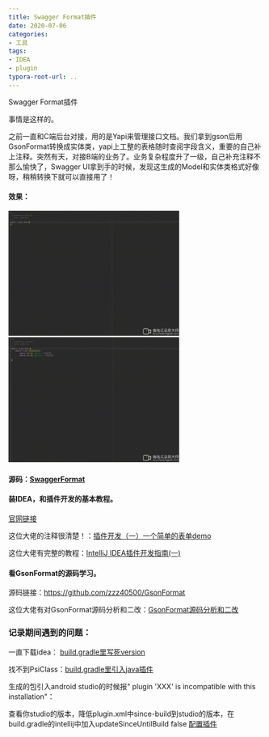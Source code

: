 ```yaml
---
title: Swagger Format插件
date: 2020-07-06
categories: 
- 工具
tags:
- IDEA
- plugin
typora-root-url: ..
---
```


Swagger Format插件

事情是这样的。

之前一直和C端后台对接，用的是Yapi来管理接口文档。我们拿到gson后用GsonFormat转换成实体类，yapi上工整的表格随时查阅字段含义，重要的自己补上注释。突然有天，对接B端的业务了。业务复杂程度升了一级，自己补充注释不那么愉快了，Swagger UI拿到手的时候，发现这生成的Model和实体类格式好像呀，稍稍转换下就可以直接用了！

#### 效果：

<img src="/images/IDEA%20Plugin/SwaggerFormat.gif" alt="SwaggerFormat" style="zoom:33%;" />

<img src="/images/IDEA%20Plugin/YapiFormat.gif" alt="YapiFormat" style="zoom:33%;" />

#### 源码：[SwaggerFormat](https://github.com/aiyayin/SwaggerFormat)

#### 装IDEA，和插件开发的基本教程。

[官网链接](https://www.jetbrains.org/intellij/sdk/docs/basics/basics.html)

这位大佬的注释很清楚！：[插件开发（一）一个简单的表单demo](https://exceting.github.io/2019/12/13/IDEA插件开发（一）一个简单的表单demo/)

这位大佬有完整的教程：[IntelliJ IDEA插件开发指南(一)](https://blog.csdn.net/ExcellentYuXiao/article/details/80273109)

#### 看GsonFormat的源码学习。

源码链接：https://github.com/zzz40500/GsonFormat

这位大佬有对GsonFormat源码分析和二改：[GsonFormat源码分析和二改](https://juejin.im/post/5becde6af265da61524cf62f#heading-8)

### 记录期间遇到的问题：

一直下载idea： [build.gradle里写死version](https://github.com/JetBrains/gradle-intellij-plugin/issues/323)

找不到PsiClass：[build.gradle里引入java插件](https://www.jetbrains.org/intellij/sdk/docs/basics/plugin_structure/plugin_dependencies.html)

生成的包引入android  studio的时候报" plugin 'XXX' is incompatible with this installation"：

查看你studio的版本，降低plugin.xml中since-build到studio的版本，在build.gradle的intellij中加入updateSinceUntilBuild false [配置插件](https://kana112233.github.io/intellij-sdk-docs-cn/tutorials/build_system/deployment.html)



